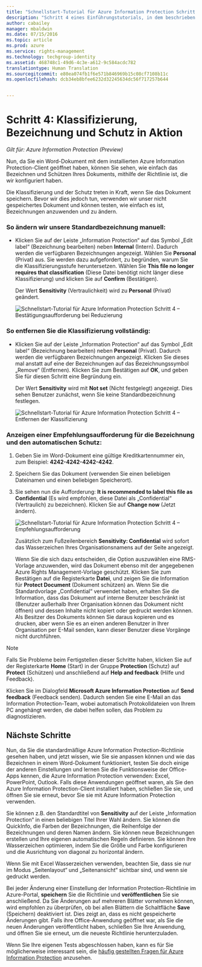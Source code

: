 ```yaml
---
title: "Schnellstart-Tutorial für Azure Information Protection Schritt 4 | Azure Rights Management"
description: "Schritt 4 eines Einführungstutorials, in dem beschrieben wird, wie Sie Microsoft Azure Information Protection in 4 Schritten und weniger als 15 Minuten für Ihre Organisation testen können."
author: cabailey
manager: mbaldwin
ms.date: 07/15/2016
ms.topic: article
ms.prod: azure
ms.service: rights-management
ms.technology: techgroup-identity
ms.assetid: 468748c1-49d6-4c3e-a612-9c584acdc782
translationtype: Human Translation
ms.sourcegitcommit: e80ea074fb1f6e571b846969b15c08cf7108b11c
ms.openlocfilehash: dcb34eb8bfee6232d32245634dc56f717257b644


---
```


# Schritt 4: Klassifizierung, Bezeichnung und Schutz in Aktion 

*Gilt für: Azure Information Protection (Preview)*

Nun, da Sie ein Word-Dokument mit dem installierten Azure Information Protection-Client geöffnet haben, können Sie sehen, wie einfach das Bezeichnen und Schützen Ihres Dokuments, mithilfe der Richtlinie ist, die wir konfiguriert haben.

Die Klassifizierung und der Schutz treten in Kraft, wenn Sie das Dokument speichern. Bevor wir dies jedoch tun, verwenden wir unser nicht gespeichertes Dokument und können testen, wie einfach es ist, Bezeichnungen anzuwenden und zu ändern.

### So ändern wir unsere Standardbezeichnung manuell:

- Klicken Sie auf der Leiste „Information Protection“ auf das Symbol „Edit label“ (Bezeichnung bearbeiten) neben **Internal** (Intern). Dadurch werden die verfügbaren Bezeichnungen angezeigt. Wählen Sie **Personal** (Privat) aus. Sie werden dazu aufgefordert, zu begründen, warum Sie die Klassifizierungsstufe heruntersetzen. Wählen Sie **This file no longer requires that classification** (Diese Datei benötigt nicht länger diese Klassifizierung) und klicken Sie auf **Confirm** (Bestätigen).  

    Der Wert **Sensitivity** (Vertraulichkeit) wird zu **Personal** (Privat) geändert.

    ![Schnellstart-Tutorial für Azure Information Protection Schritt 4 – Bestätigungsaufforderung bei Reduzierung](../media/confirm-lowering.png)

### So entfernen Sie die Klassifizierung vollständig:

- Klicken Sie auf der Leiste „Information Protection“ auf das Symbol „Edit label“ (Bezeichnung bearbeiten) neben **Personal** (Privat). Dadurch werden die verfügbaren Bezeichnungen angezeigt. Klicken Sie dieses mal anstatt auf eine der Bezeichnungen auf das Bezeichnungssymbol „Remove“ (Entfernen). Klicken Sie zum Bestätigen auf **OK**, und geben Sie für diesen Schritt eine Begründung ein.  

    Der Wert **Sensitivity** wird mit **Not set** (Nicht festgelegt) angezeigt. Dies sehen Benutzer zunächst, wenn Sie keine Standardbezeichnung festlegen.

    ![Schnellstart-Tutorial für Azure Information Protection Schritt 4 – Entfernen der Klassifizierung](../media/sensitivity-not-set.png)


### Anzeigen einer Empfehlungsaufforderung für die Bezeichnung und den automatischen Schutz:

1. Geben Sie im Word-Dokument eine gültige Kreditkartennummer ein, zum Beispiel: **4242-4242-4242-4242**. 

2. Speichern Sie das Dokument (verwenden Sie einen beliebigen Dateinamen und einen beliebigen Speicherort). 

3. Sie sehen nun die Aufforderung: **It is recommended to label this file as Confidential** (Es wird empfohlen, diese Datei als „Confidential“ (Vertraulich) zu bezeichnen). Klicken Sie auf **Change now** (Jetzt ändern).

    ![Schnellstart-Tutorial für Azure Information Protection Schritt 4 – Empfehlungsaufforderung](../media/change-now.png)

    Zusätzlich zum Fußzeilenbereich **Sensitivity: Confidential** wird sofort das Wasserzeichen Ihres Organisationsnamens auf der Seite angezeigt. 

    Wenn Sie die sich dazu entscheiden, die Option auszuwählen eine RMS-Vorlage anzuwenden, wird das Dokument ebenso mit der angegebenen Azure Rights Management-Vorlage geschützt. Klicken Sie zum Bestätigen auf die Registerkarte **Datei**, und zeigen Sie die Information für **Protect Document** (Dokument schützen) an. Wenn Sie die Standardvorlage „Confidential“ verwendet haben, erhalten Sie die Information, dass das Dokument auf interne Benutzer beschränkt ist (Benutzer außerhalb Ihrer Organisation können das Dokument nicht öffnen) und dessen Inhalte nicht kopiert oder gedruckt werden können. Als Besitzer des Dokuments können Sie daraus kopieren und es drucken, aber wenn Sie es an einen anderen Benutzer in Ihrer Organisation per E-Mail senden, kann dieser Benutzer diese Vorgänge nicht durchführen.

> [!NOTE]
>Falls Sie Probleme beim Fertigstellen dieser Schritte haben, klicken Sie auf der Registerkarte **Home** (Start) in der Gruppe **Protection** (Schutz) auf **Protect** (Schützen) und anschließend auf **Help and feedback** (Hilfe und Feedback). 
>
>Klicken Sie im Dialogfeld **Microsoft Azure Information Protection** auf **Send feedback** (Feedback senden). Dadurch senden Sie eine E-Mail an das Information Protection-Team, wobei automatisch Protokolldateien von Ihrem PC angehängt werden, die dabei helfen sollen, das Problem zu diagnostizieren.

##  Nächste Schritte

Nun, da Sie die standardmäßige Azure Information Protection-Richtlinie gesehen haben, und jetzt wissen, wie Sie sie anpassen können und wie das Bezeichnen in einem Word-Dokument funktioniert, testen Sie doch einige der anderen Einstellungen und lernen Sie die Funktionsweise der Office-Apps kennen, die Azure Information Protection verwenden: Excel, PowerPoint, Outlook. Falls diese Anwendungen geöffnet waren, als Sie den Azure Information Protection-Client installiert haben, schließen Sie sie, und öffnen Sie sie erneut, bevor Sie sie mit Azure Information Protection verwenden.

Sie können z.B. den Standardtitel von **Sensitivity** auf der Leiste „Information Protection“ in einen beliebigen Titel Ihrer Wahl ändern. Sie können die QuickInfo, die Farben der Bezeichnungen, die Reihenfolge der Bezeichnungen und deren Namen ändern. Sie können neue Bezeichnungen erstellen und Ihre eigenen automatischen Regeln definieren. Sie können Ihre Wasserzeichen optimieren, indem Sie die Größe und Farbe konfigurieren und die Ausrichtung von diagonal zu horizontal ändern.

Wenn Sie mit Excel Wasserzeichen verwenden, beachten Sie, dass sie nur im Modus „Seitenlayout“ und „Seitenansicht“ sichtbar sind, und wenn sie gedruckt werden.

Bei jeder Änderung einer Einstellung der Information Protection-Richtlinie im Azure-Portal, **speichern** Sie die Richtlinie und **veröffentlichen** Sie sie anschließend. Da Sie Änderungen auf mehreren Blätter vornehmen können, wird empfohlen zu überprüfen, ob bei allen Blättern die Schaltfläche **Save** (Speichern) deaktiviert ist. Dies zeigt an, dass es nicht gespeicherte Änderungen gibt. Falls ihre Office-Anwendung geöffnet war, als Sie die neuen Änderungen veröffentlicht haben, schließen Sie Ihre Anwendung, und öffnen Sie sie erneut, um die neueste Richtlinie herunterzuladen.

Wenn Sie Ihre eigenen Tests abgeschlossen haben, kann es für Sie möglicherweise interessant sein, die [häufig gestellten Fragen für Azure Information Protection](faq.md) anzusehen.




<!--HONumber=Jul16_HO3-->


